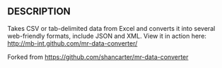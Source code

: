 ## DESCRIPTION

Takes CSV or tab-delimited data from Excel and converts it into several web-friendly formats, include JSON and XML.
View it in action here: http://mb-int.github.com/mr-data-converter/

Forked from https://github.com/shancarter/mr-data-converter
